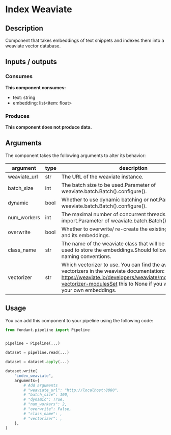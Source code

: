 # Index Weaviate

## Description
Component that takes embeddings of text snippets and indexes them into a weaviate vector database.

## Inputs / outputs

### Consumes
**This component consumes:**
- text: string
- embedding: list<item: float>





### Produces


**This component does not produce data.**

## Arguments

The component takes the following arguments to alter its behavior:

| argument | type | description | default |
| -------- | ---- | ----------- | ------- |
| weaviate_url | str | The URL of the weaviate instance. | http://localhost:8080 |
| batch_size | int | The batch size to be used.Parameter of weaviate.batch.Batch().configure(). | 100 |
| dynamic | bool | Whether to use dynamic batching or not.Parameter of weaviate.batch.Batch().configure(). | True |
| num_workers | int | The maximal number of concurrent threads to run batch import.Parameter of weaviate.batch.Batch().configure(). | 2 |
| overwrite | bool | Whether to overwrite/ re-create the existing weaviate class and its embeddings. | / |
| class_name | str | The name of the weaviate class that will be created and used to store the embeddings.Should follow the weaviate naming conventions. | / |
| vectorizer | str | Which vectorizer to use. You can find the available vectorizers in the weaviate documentation: https://weaviate.io/developers/weaviate/modules/retriever-vectorizer-modulesSet this to None if you want to insert your own embeddings. | / |

## Usage

You can add this component to your pipeline using the following code:

```python
from fondant.pipeline import Pipeline


pipeline = Pipeline(...)

dataset = pipeline.read(...)

dataset = dataset.apply(...)

dataset.write(
    "index_weaviate",
    arguments={
        # Add arguments
        # "weaviate_url": "http://localhost:8080",
        # "batch_size": 100,
        # "dynamic": True,
        # "num_workers": 2,
        # "overwrite": False,
        # "class_name": ,
        # "vectorizer": ,
    },
)
```

